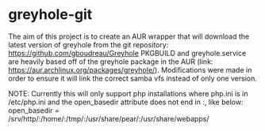 # greyhole-git
The aim of this project is to create an AUR wrapper that will download the 
latest version of greyhole from the git repository: https://github.com/gboudreau/Greyhole
PKGBUILD and greyhole.service are heavily based off of the greyhole package in the AUR (link: https://aur.archlinux.org/packages/greyhole/). Modifications were made in order to ensure it will link the correct samba vfs instead of only one version.

NOTE: Currently this will only support php installations where php.ini is in /etc/php.ini and the open_basedir attribute does not end in :, like below:
open_basedir = /srv/http/:/home/:/tmp/:/usr/share/pear/:/usr/share/webapps/
